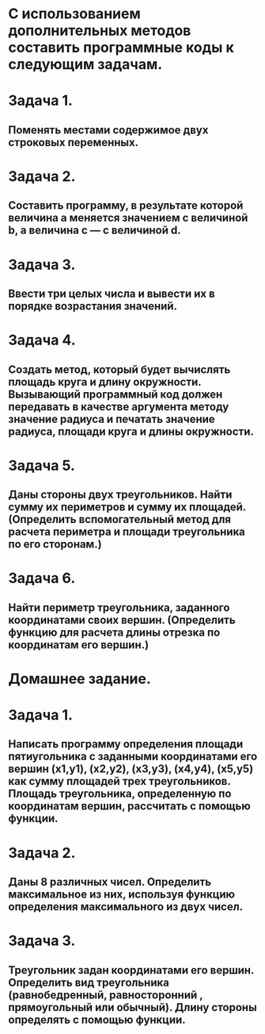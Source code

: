 # С использованием дополнительных методов составить программные коды к следующим задачам.

# Задача 1. 
## Поменять местами содержимое двух строковых переменных.

# Задача 2. 
## Составить программу, в результате которой величина а меняется значением с величиной b, а величина c — с величиной d.

# Задача 3. 
## Ввести три целых числа и вывести их в порядке возрастания значений.

# Задача 4. 
## Создать метод, который будет вычислять площадь круга и длину окружности. Вызывающий программный код должен передавать в качестве аргумента методу значение радиуса и печатать значение радиуса, площади круга и длины окружности.

# Задача 5. 
## Даны стороны двух треугольников. Найти сумму их периметров и сумму их площадей. (Определить вспомогательный метод для расчета периметра и площади треугольника по его сторонам.)

# Задача 6. 
## Найти периметр треугольника, заданного координатами своих вершин. (Определить функцию для расчета длины отрезка по координатам его вершин.)

# Домашнее задание.
# Задача 1. 
## Написать программу определения площади пятиугольника с заданными координатами его вершин (x1,y1), (x2,y2), (x3,y3), (x4,y4), (x5,y5) как сумму площадей трех треугольников. Площадь треугольника, определенную по координатам вершин, рассчитать с помощью функции.
# Задача 2. 
## Даны 8 различных чисел. Определить максимальное из них, используя функцию определения максимального из двух чисел.

# Задача 3. 
## Треугольник задан координатами его вершин. Определить вид треугольника (равнобедренный, равносторонний , прямоугольный или обычный). Длину стороны определять с помощью функции.
